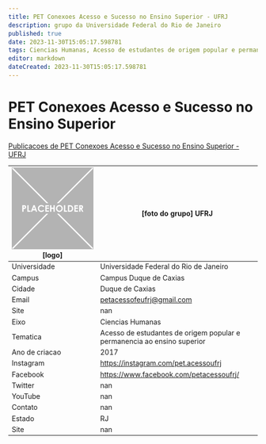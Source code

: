 ```yaml
---
title: PET Conexoes Acesso e Sucesso no Ensino Superior - UFRJ
description: grupo da Universidade Federal do Rio de Janeiro
published: true
date: 2023-11-30T15:05:17.598781
tags: Ciencias Humanas, Acesso de estudantes de origem popular e permanencia ao ensino superior
editor: markdown
dateCreated: 2023-11-30T15:05:17.598781
---
```


# PET Conexoes Acesso e Sucesso no Ensino Superior

[Publicacoes de PET Conexoes Acesso e Sucesso no Ensino Superior - UFRJ](/atividade/127PETConexoesAcessoeSucessonoEnsinoSuperiorUFRJ/feed)

| ![placeholder.png](/placeholder.png) [logo] | [foto do grupo] UFRJ         |
| ------------------------------------------- | ------------------------------------------------- |
| Universidade                                | Universidade Federal do Rio de Janeiro      |
| Campus                                      | Campus Duque de Caxias            |
| Cidade                                      | Duque de Caxias             |
| Email                                       | petacessofeufrj@gmail.com             |
| Site                                        | nan              |
| Eixo                                        | Ciencias Humanas              |
| Tematica                                    | Acesso de estudantes de origem popular e permanencia ao ensino superior          |
| Ano de criacao                              | 2017        |
| Instagram                                   | https://instagram.com/pet.acessoufrj         |
| Facebook                                    | https://www.facebook.com/petacessoufrj/          |
| Twitter                                     | nan           |
| YouTube                                     | nan           |
| Contato                                     | nan         |
| Estado                                      |  RJ            |
| Site                                        | nan |

